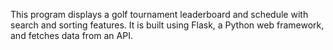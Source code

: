 This program displays a golf tournament leaderboard and schedule with search and sorting features. 
It is built using Flask, a Python web framework, and fetches data from an API.
